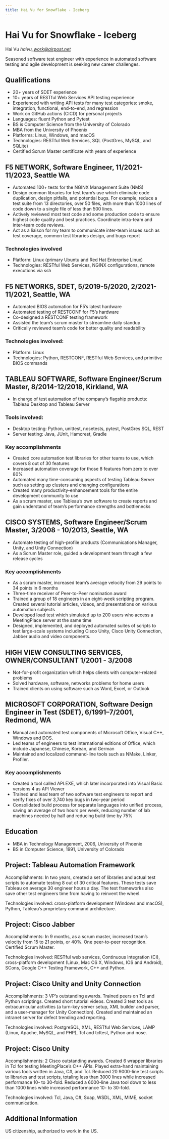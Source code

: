 ```yaml
---
title: Hai Vu for Snowflake - Iceberg
---
```


# Hai Vu for Snowflake - Iceberg

Hai Vu *haivu\_work@airpost.net*

Seasoned software test engineer with experience in automated software
testing and agile development is seeking new career challenges.

## Qualifications

* 20+ years of SDET experience
* 10+ years of RESTful Web Services API testing experience
* Experienced with writing API tests for many test categories: smoke,
  integration, functional, end-to-end, and regression
* Work on GitHub actions (CICD) for personal projects
* Languages: fluent Python and Pytest
* BS is Computer Science from the University of Colorado
* MBA from the University of Phoenix
* Platforms: Linux, Windows, and macOS
* Technologies: RESTful Web Services, SQL (PostGres, MySQL, and SQLite)
* Certified Scrum Master certificate with years of experience


## F5 NETWORK, Software Engineer, 11/2021-11/2023, Seattle WA

* Automated 100+ tests for the NGINX Management Suite (NMS)
* Design common libraries for test team’s use which eliminate code
  duplication, design pitfalls, and potential bugs. For example, reduce
  a test suite from 13 directories, over 50 files, with more than 1000
  lines of code down to a single file of less than 500 lines.
* Actively reviewed most test code and some production code to ensure
  highest code quality and best practices. Coordinate intra-team and
  inter-team code reviews.
* Act as a liaison for my team to communicate inter-team issues such as
  test coverage, common test libraries design, and bugs report

### Technologies involved

* Platform: Linux (primary Ubuntu and Red Hat Enterprise Linux)
* Technologies: RESTful Web Services, NGINX configurations, remote
  executions via ssh

## F5 NETWORKS, SDET, 5/2019-5/2020, 2/2021-11/2021, Seattle, WA

* Automated BIOS automation for F5’s latest hardware
* Automated testing of RESTCONF for F5’s hardware
* Co-designed a RESTCONF testing framework
* Assisted the team’s scrum master to streamline daily standup
* Critically reviewed team’s code for better quality and readability

### Technologies involved:
  * Platform: Linux
  * Technologies: Python, RESTCONF, RESTful Web Services, and primitive BIOS commands

## TABLEAU SOFTWARE, Software Engineer/Scrum Master, 8/2014-12/2018, Kirkland, WA

* In charge of test automation of the company’s flagship products: Tableau Desktop and Tableau Server

### Tools involved:
* Desktop testing: Python, unittest, nosetests, pytest, PostGres SQL, REST
* Server testing: Java, JUnit, Hamcrest, Gradle

### Key accomplishments

* Created core automation test libraries for other teams to use, which covers 8 out of 30 features
* Increased automation coverage for those 8 features from zero to over 80%
* Automated many time-consuming aspects of testing Tableau Server such as setting up clusters and changing configurations
* Created many productivity-enhancement tools for the entire development community to use
* As a scrum master, use Tableau’s own software to create reports and gain understand of team’s performance strengths and bottlenecks

## CISCO SYSTEMS, Software Engineer/Scrum Master, 3/2008 \- 10/2013, Seattle, WA

* Automate testing of high-profile products (Communications Manager,
  Unity, and Unity Connection)
* As a Scrum Master role, guided a development team through a few
  release cycles

### Key accomplishments

* As a scrum master, increased team’s average velocity from 29 points to
  34 points in 6 months
* Three-time receiver of Peer-to-Peer nomination award
* Trained a group of 18 engineers in an eight-week scripting program.
  Created several tutorial articles, videos, and presentations on
  various automation subjects
* Developed load test which simulated up to 200 users who access a
  MeetingPlace server at the same time
* Designed, implemented, and deployed automated suites of scripts to
  test large-scale systems including Cisco Unity, Cisco Unity
  Connection, Jabber audio and video components.

## HIGH VIEW CONSULTING SERVICES, OWNER/CONSULTANT 1/2001 \- 3/2008

* Not-for-profit organization which helps clients with computer-related
  problems
* Solved hardware, software, networks problems for home users
* Trained clients on using software such as Word, Excel, or Outlook


## MICROSOFT CORPORATION, Software Design Engineer in Test (SDET), 6/1991–7/2001, Redmond, WA

* Manual and automated test components of Microsoft Office, Visual C++,
  Windows and DOS.
* Led teams of engineers to test international editions of Office, which
  include Japanese, Chinese, Korean, and German
* Maintained and localized command-line tools such as NMake, Linker,
  Profiler.

### Key accomplishments

* Created a tool called API.EXE, which later incorporated into Visual
  Basic versions 4 as API Viewer
* Trained and lead team of two software test engineers to report and
  verify fixes of over 3,740 key bugs in two-year period
* Consolidated build process for separate languages into unified
  process, saving an average of two hours per week, reducing number of
  lab machines needed by half and reducing build time by 75%

## Education

* MBA in Technology Management, 2006, University of Phoenix
* BS in Computer Science, 1991, University of Colorado

## Project: Tableau Automation Framework

Accomplishments: In two years, created a set of libraries and actual test
scripts to automate testing 8 out of 30 critical features. These tests
save Tableau on average 30 engineer hours a day. The test frameworks
also save other test engineers time from having to reinvent the wheel.

Technologies involved: cross-platform development (Windows and macOS),
Python, Tableau’s proprietary command architecture.

## Project: Cisco Jabber

Accomplishments: In 9 months, as a scrum master, increased
team’s velocity from 15 to 21 points, or 40%. One peer-to-peer
recognition. Certified Scrum Master.

Technologies involved: RESTful web services, Continuous Integration (CI),
cross-platform development (Linux, Mac OS X, Windows, IOS and Android),
SCons, Google C++ Testing Framework, C++ and Python.

## Project: Cisco Unity and Unity Connection

Accomplishments: 3 VP’s outstanding awards. Trained peers on Tcl and
Python scriptings. Created short tutorial videos. Created 3 test tools
as extracurricular activities (a turn-key server setup, XML builder and
parser, and a user-manager for Unity Connection). Created and maintained
an intranet server for defect trending and reporting.

Technologies involved: PostgreSQL, XML, RESTful Web Services, LAMP
(Linux, Apache, MySQL, and PHP), Tcl and tcltest, Python and nose.

## Project: Cisco Unity

Accomplishments: 2 Cisco outstanding awards. Created 6 wrapper libraries
in Tcl for testing MeetingPlace’s C++ APIs. Played extra-hand
maintaining various tools written in Java, C\#, and Tcl. Reduced 20
9000-line test scripts to libraries and test scripts, totaling less than
3000 lines while increased performance 10- to 30-fold. Reduced a 6000-line
Java tool down to less than 1000 lines while increased performance 10-
to 30-fold.

Technologies involved: Tcl, Java, C\#, Soap, WSDL, XML, MIME, socket
communication.

## Additional Information

US citizenship, authorized to work in the US.

